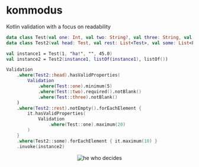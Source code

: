 # kommodus
Kotlin validation with a focus on readability

```kotlin
data class Test(val one: Int, val two: String?, val three: String, val four: Double?)
data class Test2(val head: Test, val rest: List<Test>, val some: List<Long>)

val instance1 = Test(1, "ha!", "", 45.0)
val instance2 = Test2(instance1, listOf(instance1), listOf())

Validation
    .where(Test2::head).hasValidProperties(
        Validation
            .where(Test::one).minimum(5)
            .where(Test::two).required().notBlank()
            .where(Test::three).notBlank()
    )
    .where(Test2::rest).notEmpty().forEachElement {
        it.hasValidProperties(
            Validation
                .where(Test::one).maximum(20)
        )
    }
    .where(Test2::some).forEachElement { it.maximum(10) }
    .invoke(instance2)

```

<p align="center">
  <img src="https://allthingsd.com/files/2012/07/commodus_thumb.png" alt="he who decides"/>
</p>
